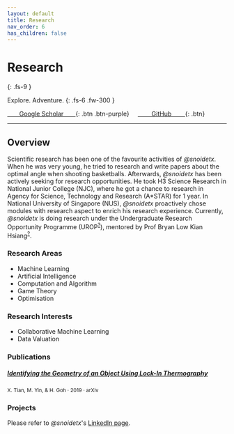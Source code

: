 ```yaml
---
layout: default
title: Research
nav_order: 6
has_children: false
---
```


# Research
{: .fs-9 }

Explore. Adventure.
{: .fs-6 .fw-300 }

[&nbsp;&nbsp;&nbsp;&nbsp;&nbsp;&nbsp;&nbsp;Google Scholar&nbsp;&nbsp;&nbsp;&nbsp;&nbsp;&nbsp;&nbsp;](https://scholar.google.com/citations?user=FdGSDcQAAAAJ&hl=en){: .btn .btn-purple} &nbsp; &nbsp; [&nbsp;&nbsp;&nbsp;&nbsp;&nbsp;&nbsp;&nbsp;&nbsp;GitHub&nbsp;&nbsp;&nbsp;&nbsp;&nbsp;&nbsp;&nbsp;&nbsp;](https://github.com/snoidetx){: .btn}

---

## Overview

Scientific research has been one of the favourite activities of *@snoidetx*. When he was very young, he tried to research and write papers about the optimal angle when shooting basketballs. Afterwards, *@snoidetx* has been actively seeking for research opportunities. He took H3 Science Research in National Junior College (NJC), where he got a chance to research in Agency for Science, Technology and Research (A\*STAR) for 1 year. In National University of Singapore (NUS), *@snoidetx* proactively chose modules with research aspect to enrich his research experience. Currently, *@snoidetx* is doing research under the Undergraduate Research Opportunity Programme (UROP<sup>[?](https://www.comp.nus.edu.sg/programmes/ug/project/urop/)</sup>), mentored by Prof Bryan Low Kian Hsiang<sup>[?](https://www.comp.nus.edu.sg/cs/people/lowkh/)</sup>.

### Research Areas

* Machine Learning
* Artificial Intelligence
* Computation and Algorithm
* Game Theory
* Optimisation

### Research Interests

* Collaborative Machine Learning
* Data Valuation

### Publications

##### [Identifying the Geometry of an Object Using Lock-In Thermography](./identifying-the-geometry) 
<sup>X. Tian, M. Yin, & H. Goh · 2019 · arXiv</sup>

### Projects

Please refer to *@snoidetx*'s [LinkedIn page](https://www.linkedin.com/in/snoidetx/details/projects/).

<!--

## Research Papers

### [Predicting Scores and Controversialities of Reddit Posts Using Machine Learning](./predicting-scores-and.md)
X. Tian, J. Fan, Z. Xin, J. Han, & B. Li · 2022 · National University of Singapore

### [Somatropin and Growth Hormone Deficiency](./somatropin-and-growth.md)
X. Tian, & J. Fan · 2021 · National University of Singapore

### [Identifying the Geometry of an Object Using Lock-in Thermography](./identifying-the-geometry.md)
X. Tian, M. Yin, & H. Goh · 2019 · ResearchGate

### [Thermography - A Big Data Problem (Experiments)](./thermography-a-big.md)
X. Tian, & H. Goh · 2019 · Agency for Science, Technology and Research

## Other Materials

### [[Paper Review] Data Shapley: Equitable Valuation of Data for Machine Learning](./data-shapley-equitable.md)
X. Tian · 2022 · National University of Singapore

-->